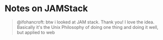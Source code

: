 # Notes on JAMStack

>  @ifohancroft: btw i looked at JAM stack. Thank you! I love the idea.
>  Basically it's the Unix Philosophy of doing one thing and doing it
>  well, but applied to web
